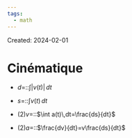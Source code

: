 ```yaml
---
tags:
  - math
---
```

Created: 2024-02-01

# Cinématique

- $d=$::$\int |v(t)|\,dt$
<!--SR:!2024-03-04,20,250-->
- $s=$::$\int v(t)\,dt$
<!--SR:!2024-03-30,34,250-->
- (2)$v=$::$\int a(t)\,dt=\frac{ds}{dt}$
<!--SR:!2024-02-28,16,250-->
- (2)$a=$::$\frac{dv}{dt}=v\frac{ds}{dt}$
<!--SR:!2024-03-14,23,230-->